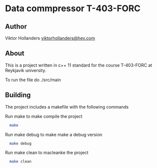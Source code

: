 # Data commpressor T-403-FORC

## Author

Viktor Hollanders <viktorhollanders@hey.com>

## About

This is a project written in c++ 11 standard for the course T-403-FORC at Reykjavik university.

To run the file do ./src/main

## Building

The project includes a makefile with the following commands

Run make to make compile the project

```sh
  make
```

Run make debug to make make a debug version

```sh
  make debug
```

Run make clean to macleanke the project

```sh
  make clean
```
